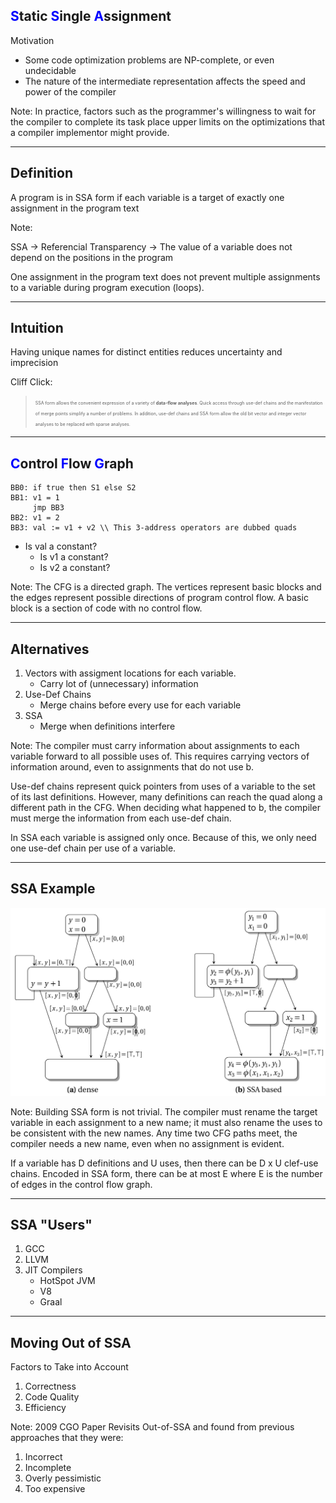 ## <span style="color:blue">S</span>tatic <span style="color:blue">S</span>ingle <span style="color:blue">A</span>ssignment 
Motivation <!-- .element: class="fragment" -->
- Some code optimization problems are NP-complete, or even undecidable <!-- .element: class="fragment" -->
- The nature of the intermediate representation affects the speed and power of the compiler <!-- .element: class="fragment" -->

Note: 
In practice, factors such as the programmer's willingness to wait for the compiler to complete its task place upper limits on the optimizations that a compiler implementor might provide.

---

## Definition

A program is in SSA form if each variable is a target of exactly one assignment in the program text

Note: 

SSA -> Referencial Transparency -> The value of a variable does not depend on the positions in the program

One assignment in the program text does not prevent multiple assignments to a variable during program execution (loops). 

---

## Intuition

Having unique names for distinct entities reduces uncertainty and imprecision

Cliff Click: 
> <span style="font-size: 0.5em">SSA form allows the convenient expression of a variety of **data-flow analyses**. 
> Quick access through use-def chains and the manifestation of merge points simplify a number of
> problems. In addition, use-def chains and SSA form allow the old bit vector and integer
> vector analyses to be replaced with sparse analyses. </span>

---

## <span style="color:blue">C</span>ontrol <span style="color:blue">F</span>low <span style="color:blue">G</span>raph

```
BB0: if true then S1 else S2 
BB1: v1 = 1
     jmp BB3
BB2: v1 = 2
BB3: val := v1 + v2 \\ This 3-address operators are dubbed quads
```

* Is val a constant?
    - Is v1 a constant?
    - Is v2 a constant?


Note:
The CFG is a directed graph. The vertices represent basic blocks and the edges represent possible directions
of program control flow. A basic block is a section of code with no control flow.

---

## Alternatives

1. Vectors with assigment locations for each variable.
    - Carry lot of (unnecessary) information
2. Use-Def Chains
    - Merge chains before every use for each variable
3. SSA
    - Merge when definitions interfere 

Note: 
The compiler must carry information about assignments to each variable forward to all possible
uses of. This requires carrying vectors of information around, even to assignments that do not use b.

Use-def chains represent quick pointers from uses of a variable to the set of its last definitions.
However, many definitions can reach the quad along a different path in the CFG. 
When deciding what happened to b, the compiler must merge the information from each use-def chain.

In SSA each variable is assigned only once. Because of this, we only need one use-def chain per use of a variable. 

---

## SSA Example

![](Images/zeroAnalysis.png) <!-- .element height="20%" width="85%" -->

Note:
Building SSA form is not trivial. The compiler must rename the target variable
in each assignment to a new name; it must also rename the uses to be consistent with
the new names. Any time two CFG paths meet, the compiler needs a new name, even
when no assignment is evident. 

If a variable has D definitions and U uses, then there can be D x U clef-use chains. 
Encoded in SSA form, there can be at most E where E is the number of
edges in the control flow graph. 

---

## SSA "Users"
1. GCC
2. LLVM
3. JIT Compilers
    - HotSpot JVM
    - V8
    - Graal

---

## Moving Out of SSA

Factors to Take into Account

1. Correctness
2. Code Quality
3. Efficiency

Note: 2009 CGO Paper Revisits Out-of-SSA and found from previous approaches that they were:

1. Incorrect
2. Incomplete
3. Overly pessimistic
4. Too expensive